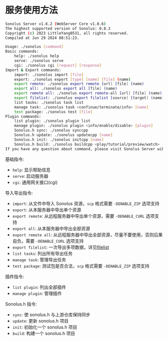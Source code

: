 # 服务使用方法

```bash
Sonolus Server v1.6.2 (WebServer Core v1.0.6)
The highest supported version of Sonolus: 0.8.3
Copyright (c) 2023 LittleYang0531, all rights reserved.
Compiled at Jun 29 2024 08:51:23.

Usage: ./sonolus [command]
Basic commands: 
    help: ./sonolus help
    serve: ./sonolus serve
    cgi: ./sonolus cgi [request] [response]
Import & Export commands: 
    import: ./sonolus import [file]
    export: ./sonolus export [type] [name] [file] (name)
    export remote: ./sonolus export remote [url] [file] (name)
    export all: ./sonolus export all [file] (name)
    export remote all: ./sonolus export remote-all [url] [file] (name)
    export filelist: ./sonolus export filelist [source] [target] (name)
    list tasks: ./sonolus task list
    manage task: ./sonolus task <confinue/terminate/info> [name]
    test package: ./sonolus test [file]
Plugin commands: 
    list plugin: ./sonolus plugin list
    manage plugin: ./sonolus plugin <info/enable/disable> [plugin]
    Sonolus.h sync: ./sonolus synccpp
    Sonolus.h update: ./sonolus updatecpp [name]
    Sonolus.h init: ./sonolus initcpp [name]
    Sonolus.h build: ./sonolus buildcpp <play/tutorial/preview/watch> [name] [args]
If you have any question about command, please visit Sonolus Server wiki to see the full defination.
```

基础指令:

- `help`: 显示帮助信息
- `serve`: 启动服务器
- `cgi`: 通用网关接口(cgi)

导入导出指令:

- `import`: 从文件中导入 Sonolus 资源，`scp` 格式需要 `-DENABLE_ZIP` 选项支持
- `export`: 从本服务器中导出单个资源
- `export remote`: 从远程服务器中导出单个资源，需要 `-DENABLE_CURL` 选项支持
- `export all`: 从本服务器中导出全部资源
- `export remote all`: 从远程服务器中导出全部资源，尽量不要使用，否则后果自负。需要 `-DENABLE_CURL` 选项支持
- `export filelist`: 一次导出多项数据，详见[filelist](./9.%20srp.md#filelist)
- `list tasks`: 列出所有导出任务
- `manage task`: 管理导出任务
- `test package`: 测试包是否合法，`scp` 格式需要 `-DENABLE_ZIP` 选项支持

插件指令:

- `list plugin`: 列出全部插件
- `manage plugin`: 管理插件

Sonolus.h 指令:

- `sync`: 使 sonolus.h 与上游仓库保持同步
- `update`: 更新 sonolus.h 项目
- `init`: 初始化一个 sonolus.h 项目
- `build`: 构建一个 sonolus.h 项目